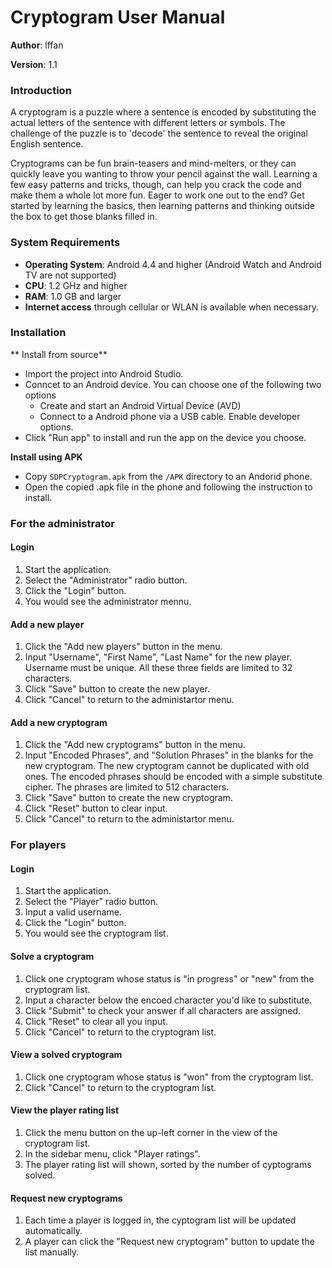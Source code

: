 # Cryptogram User Manual

**Author**: lffan

**Version**: 1.1

### Introduction

A cryptogram is a puzzle where a sentence is encoded by substituting the actual letters of the sentence with different letters or symbols. The challenge of the puzzle is to 'decode' the sentence to reveal the original English sentence.

Cryptograms can be fun brain-teasers and mind-melters, or they can quickly leave you wanting to throw your pencil against the wall. Learning a few easy patterns and tricks, though, can help you crack the code and make them a whole lot more fun. Eager to work one out to the end? Get started by learning the basics, then learning patterns and thinking outside the box to get those blanks filled in.

### System Requirements

- **Operating System**: Android 4.4 and higher (Android Watch and Android TV are not supported)
- **CPU**: 1.2 GHz and higher
- **RAM**: 1.0 GB and larger
- **Internet access** through cellular or WLAN is available when necessary.

### Installation

** Install from source**

- Import the project into Android Studio.
- Conncet to an Android device. You can choose one of the following two options
	- Create and start an Android Virtual Device (AVD)
	- Connect to a Android phone via a USB cable. Enable developer options.
- Click "Run app" to install and run the app on the device you choose.

**Install using APK**

- Copy `SDPCryptogram.apk` from the `/APK` directory to an Andorid phone.
- Open the copied .apk file in the phone and following the instruction to install.

### For the administrator

#### Login

1. Start the application.
2. Select the "Administrator" radio button.
3. Click the "Login" button.
4. You would see the administrator mennu.

#### Add a new player

1. Click the "Add new players" button in the menu.
2. Input "Username", "First Name", "Last Name" for the new player. Username must be unique. All these three fields are limited to 32 characters.
3. Click "Save" button to create the new player.
4. Click "Cancel" to return to the administartor menu.

#### Add a new cryptogram

1. Click the "Add new cryptograms" button in the menu.
2. Input "Encoded Phrases", and "Solution Phrases" in the blanks for the new cryptogram. The new cryptogram cannot be duplicated with old ones. The encoded phrases should be encoded with a simple substitute cipher. The phrases are limited to 512 characters.
3. Click "Save" button to create the new cryptogram.
4. Click "Reset" button to clear input.
5. Click "Cancel" to return to the administartor menu.

### For players

#### Login

1. Start the application.
2. Select the "Player" radio button.
3. Input a valid username.
4. Click the "Login" button.
5. You would see the cryptogram list.

#### Solve a cryptogram

1. Click one cryptogram whose status is "in progress" or "new" from the cryptogram list.
2. Input a character below the encoed character you'd like to substitute.
3. Click "Submit" to check your answer if all characters are assigned.
4. Click "Reset" to clear all you input.
5. Click "Cancel" to return to the cryptogram list.

#### View a solved cryptogram

1. Click one cryptogram whose status is "won" from the cryptogram list.
2. Click "Cancel" to return to the cryptogram list.

#### View the player rating list

1. Click the menu button on the up-left corner in the view of the cryptogram list.
2. In the sidebar menu, click "Player ratings".
3. The player rating list will shown, sorted by the number of cyptograms solved.

#### Request new cryptograms

1. Each time a player is logged in, the cyptogram list will be updated automatically.
2. A player can click the "Request new cryptogram" button to update the list manually.
